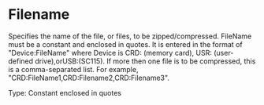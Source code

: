 # Filename

Specifies the name of the file, or files, to be zipped/compressed. FileName must be a constant and enclosed in quotes. It is entered in the format of "Device:FileName" where Device is CRD: (memory card), USR: (user-defined drive),orUSB:(SC115). If more then one file is to be compressed, this is a comma-separated list. For example, "CRD:FileName1,CRD:Filename2,CRD:Filename3".

Type: Constant enclosed in quotes
